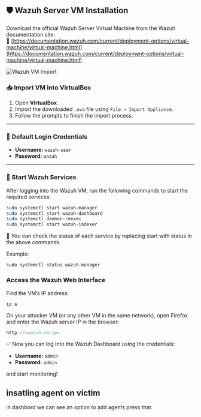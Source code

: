 ## 🛡️ Wazuh Server VM Installation

Download the official Wazuh Server Virtual Machine from the Wazuh documentation site:  
🔗 [https://documentation.wazuh.com/current/deployment-options/virtual-machine/virtual-machine.html](https://documentation.wazuh.com/current/deployment-options/virtual-machine/virtual-machine.html)

![Wazuh VM Import](https://github.com/user-attachments/assets/6df40ea3-2cb7-4987-965f-37e624ee4101)

### 📥 Import VM into VirtualBox

1. Open **VirtualBox**.
2. Import the downloaded `.ova` file using `File → Import Appliance`.
3. Follow the prompts to finish the import process.

---

### 🔐 Default Login Credentials

- **Username:** `wazuh-user`  
- **Password:** `wazuh`

---

### 🚀 Start Wazuh Services

After logging into the Wazuh VM, run the following commands to start the required services:

```bash
sudo systemctl start wazuh-manager
sudo systemctl start wazuh-dashboard
sudo systemctl daemon-reexec
sudo systemctl start wazuh-indexer
```

📝 You can check the status of each service by replacing start with status in the above commands.

Example:
```
sudo systemctl status wazuh-manager
```


### Access the Wazuh Web Interface
  Find the VM’s IP address:

```
ip a
```
On your attacker VM (or any other VM in the same network), open Firefox and enter the Wazuh server IP in the browser:

```cpp
http://<wazuh-vm-ip>
```


✅  Now you can log into the Wazuh Dashboard using the credentials:

- **Username:** `admin`  
- **Password:** `admin`

and start monitoring!

## insatling agent on victim 

in dashbord we can see an option to add agents press that.







